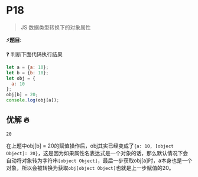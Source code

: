 # P18

> JS 数据类型转换下的对象属性

**⚡题目**:

❓ 判断下面代码执行结果

```js
let a = {a: 10};
let b = {b: 10};
let obj = {
  a: 10
};
obj[b] = 20;
console.log(obj[a]);
```

## 优解 🔥

`20`

在上题中obj[b] = 20的赋值操作后，obj其实已经变成了`{a: 10, [object Object]: 20}`，这是因为如果属性名表达式是一个对象的话，那么默认情况下会自动将对象转为字符串`[object Object]`，最后一步获取obj[a]时，a本身也是一个对象，所以会被转换为获取`obj[object Object]`也就是上一步赋值的20。
